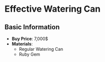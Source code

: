 # Effective Watering Can

## Basic Information

- **Buy Price**: 7,000$
- **Materials**:
  - Regular Watering Can
  - Ruby Gem